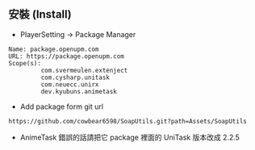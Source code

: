 ## 安裝 (Install)


- PlayerSetting -> Package Manager
```
Name: package.openupm.com
URL: https://package.openupm.com
Scope(s): 
         com.svermeulen.extenject
         com.cysharp.unitask
         com.neuecc.unirx
         dev.kyubuns.animetask
```
- Add package form git url
```
https://github.com/cowbear6598/SoapUtils.git?path=Assets/SoapUtils
```

- AnimeTask 錯誤的話請把它 package 裡面的 UniTask 版本改成 2.2.5